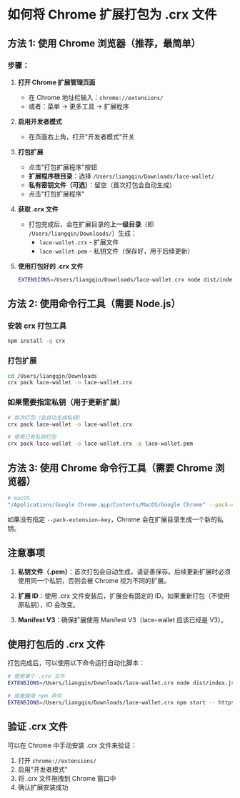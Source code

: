 # 如何将 Chrome 扩展打包为 .crx 文件

## 方法 1: 使用 Chrome 浏览器（推荐，最简单）

### 步骤：

1. **打开 Chrome 扩展管理页面**
   - 在 Chrome 地址栏输入：`chrome://extensions/`
   - 或者：菜单 → 更多工具 → 扩展程序

2. **启用开发者模式**
   - 在页面右上角，打开"开发者模式"开关

3. **打包扩展**
   - 点击"打包扩展程序"按钮
   - **扩展程序根目录**：选择 `/Users/liangqin/Downloads/lace-wallet/`
   - **私有密钥文件（可选）**：留空（首次打包会自动生成）
   - 点击"打包扩展程序"

4. **获取 .crx 文件**
   - 打包完成后，会在扩展目录的**上一级目录**（即 `/Users/liangqin/Downloads/`）生成：
     - `lace-wallet.crx` - 扩展文件
     - `lace-wallet.pem` - 私钥文件（保存好，用于后续更新）

5. **使用打包好的 .crx 文件**
   ```bash
   EXTENSIONS=/Users/liangqin/Downloads/lace-wallet.crx node dist/index.js https://sm.midnight.gd/wizard/mine
   ```

## 方法 2: 使用命令行工具（需要 Node.js）

### 安装 crx 打包工具

```bash
npm install -g crx
```

### 打包扩展

```bash
cd /Users/liangqin/Downloads
crx pack lace-wallet -o lace-wallet.crx
```

### 如果需要指定私钥（用于更新扩展）

```bash
# 首次打包（会自动生成私钥）
crx pack lace-wallet -o lace-wallet.crx

# 使用已有私钥打包
crx pack lace-wallet -o lace-wallet.crx -p lace-wallet.pem
```

## 方法 3: 使用 Chrome 命令行工具（需要 Chrome 浏览器）

```bash
# macOS
"/Applications/Google Chrome.app/Contents/MacOS/Google Chrome" --pack-extension=/Users/liangqin/Downloads/lace-wallet --pack-extension-key=/path/to/key.pem
```

如果没有指定 `--pack-extension-key`，Chrome 会在扩展目录生成一个新的私钥。

## 注意事项

1. **私钥文件（.pem）**：首次打包会自动生成，请妥善保存。后续更新扩展时必须使用同一个私钥，否则会被 Chrome 视为不同的扩展。

2. **扩展 ID**：使用 .crx 文件安装后，扩展会有固定的 ID。如果重新打包（不使用原私钥），ID 会改变。

3. **Manifest V3**：确保扩展使用 Manifest V3（lace-wallet 应该已经是 V3）。

## 使用打包后的 .crx 文件

打包完成后，可以使用以下命令运行自动化脚本：

```bash
# 使用单个 .crx 文件
EXTENSIONS=/Users/liangqin/Downloads/lace-wallet.crx node dist/index.js https://sm.midnight.gd/wizard/mine

# 或者使用 npm 命令
EXTENSIONS=/Users/liangqin/Downloads/lace-wallet.crx npm start -- https://sm.midnight.gd/wizard/mine
```

## 验证 .crx 文件

可以在 Chrome 中手动安装 .crx 文件来验证：
1. 打开 `chrome://extensions/`
2. 启用"开发者模式"
3. 将 .crx 文件拖拽到 Chrome 窗口中
4. 确认扩展安装成功

